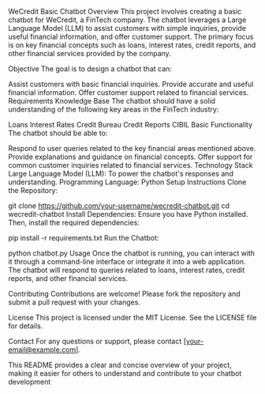 WeCredit Basic Chatbot
Overview
This project involves creating a basic chatbot for WeCredit, a FinTech company. The chatbot leverages a Large Language Model (LLM) to assist customers with simple inquiries, provide useful financial information, and offer customer support. The primary focus is on key financial concepts such as loans, interest rates, credit reports, and other financial services provided by the company.

Objective
The goal is to design a chatbot that can:

Assist customers with basic financial inquiries.
Provide accurate and useful financial information.
Offer customer support related to financial services.
Requirements
Knowledge Base
The chatbot should have a solid understanding of the following key areas in the FinTech industry:

Loans
Interest Rates
Credit Bureau
Credit Reports
CIBIL
Basic Functionality
The chatbot should be able to:

Respond to user queries related to the key financial areas mentioned above.
Provide explanations and guidance on financial concepts.
Offer support for common customer inquiries related to financial services.
Technology Stack
Large Language Model (LLM): To power the chatbot's responses and understanding.
Programming Language: Python
Setup Instructions
Clone the Repository:


git clone https://github.com/your-username/wecredit-chatbot.git
cd wecredit-chatbot
Install Dependencies:
Ensure you have Python installed. Then, install the required dependencies:


pip install -r requirements.txt
Run the Chatbot:


python chatbot.py
Usage
Once the chatbot is running, you can interact with it through a command-line interface or integrate it into a web application. The chatbot will respond to queries related to loans, interest rates, credit reports, and other financial services.

Contributing
Contributions are welcome! Please fork the repository and submit a pull request with your changes.

License
This project is licensed under the MIT License. See the LICENSE file for details.

Contact
For any questions or support, please contact [your-email@example.com].

This README provides a clear and concise overview of your project, making it easier for others to understand and contribute to your chatbot development